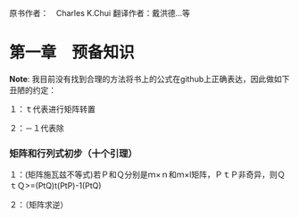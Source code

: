 原书作者：　Charles K.Chui   翻译作者：戴洪德...等

# 第一章　预备知识

**Note**: 我目前没有找到合理的方法将书上的公式在github上正确表达，因此做如下丑陋的约定：

１：ｔ代表进行矩阵转置

２：－１代表除

### 矩阵和行列式初步（十个引理）

１：(矩阵施瓦兹不等式)若Ｐ和Ｑ分别是ｍ×ｎ和ｍ×l矩阵，ＰｔＰ非奇异，则ＱｔＱ>=(PtQ)t(PtP)-1(PtQ)

２：（矩阵求逆）
